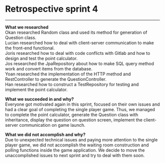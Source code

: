 # Retrospective sprint 4

---

**What we researched** \
Okan researched Random class and used its method for generation of Question class.\
Lucian researched how to deal with client-server communication to make the front-end functional.\
Joris researched how to deal with code conflicts with Gitlab and how to design and test the point calculator.\
Jos researched the JpaRepository about how to make SQL query method work and convert items from the database.\
Yoan researched the implementation of the HTTP method and RestController to generate the QuestionController.\
Han researched how to construct a TestRepository for testing and implement the point calculator.


**What we succeeded in and why?** \
Everyone got motivated again in this sprint, focused on their own issues and had a clear goal of
completing the single player game. Thus, we managed to complete the point calculator, 
generate the Question class with inheritance, display the question on question screen, 
implement the client-server communication on game launch.


**What we did not accomplish and why?** \
Due to unexpected technical issues and paying more attention to the single player game, we did
not accomplish the waiting room construction and polling functions inside the game application.
We decide to move the unaccomplished issues to next sprint and try to deal with them soon.


